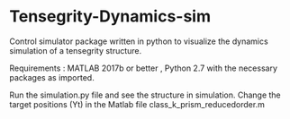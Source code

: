 # Tensegrity-Dynamics-sim
Control simulator package written in python to visualize the dynamics simulation of a tensegrity structure.

Requirements : MATLAB 2017b or better , Python 2.7 with the necessary packages as imported. 

Run the simulation.py file and see the structure in simulation. 
Change the target positions (Yt) in the Matlab file class_k_prism_reducedorder.m
